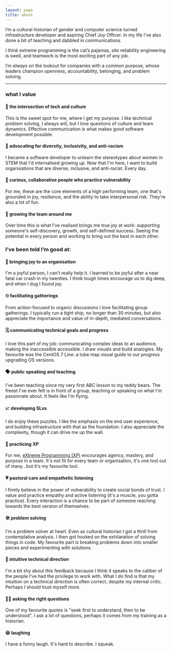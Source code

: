```yaml
---
layout: page
title: about
---
```


I’m a cultural historian of gender and computer science turned infrastructure developer and aspiring Chief Joy Officer. In my life I've also done a bit of teaching and dabbled in communications.

I think extreme programming is the cat’s pajamas, site reliability engineering is swell, and teamwork is the most exciting part of any job. 

I’m always on the lookout for companies with a common purpose, whose leaders champion openness, accountability, belonging, and problem solving.

__________________________________________

### what I value

#### 🔀 the intersection of tech and culture
This is the sweet spot for me, where I get my purpose. I like technical problem solving, I always will, but I love questions of culture and team dynamics. Effective communication is what makes good software development possible.

#### 🌈 advocating for diversity, inclusivity, and anti-racism
I became a software developer to unlearn the stereotypes about women in STEM that I'd internalised growing up. Now that I'm here, I want to build organisations that are diverse, inclusive, and anti-racist. Every day.

#### 👐 curious, collaborative people who practice vulnerability
For me, these are the core elements of a high performing team, one that's grounded in joy, resilience, and the ability to take interpersonal risk. They're also a lot of fun.

#### 🌱 growing the team around me
Over time this is what I've realised brings me true joy at work: supporting someone's self-discovery, growth, and self-defined success. Seeing the potential in every person and working to bring out the best in each other.

### I’ve been told I’m good at:

#### 💫 bringing joy to an organisation
I'm a joyful person, I can't really help it. I learned to be joyful after a near fatal car crash in my twenties. I think tough times encourage us to dig deep, and when I dug I found joy.

#### ⏲ facilitating gatherings 
From action-focused to organic discussions I love facilitating group gatherings. I typically run a tight ship, no longer than 30 minutes, but also appreciate the importance and value of in-depth, mediated conversations.

#### 🗓 communicating technical goals and progress
I love this part of my job: communicating complex ideas to an audience, making the inaccessible accessible. I draw visuals and build analogies. My favourite was the CentOS 7 Line: a tube map visual guide to our progress upgrading OS versions.
 
#### 🗣 public speaking and teaching
I've been teaching since my very first ABC lesson to my teddy bears. The freest I've ever felt is in front of a group, teaching or speaking on what I'm passionate about. It feels like I'm flying.

#### 📈 developing SLxs
I do enjoy these puzzles. I like the emphasis on the end user experience, and building infrastructure with that as the foundation. I also appreciate the complexity, though it can drive me up the wall. 

#### 👥 practicing XP
For me, [eXtreme Programming (XP)](https://en.wikipedia.org/wiki/Extreme_programming) encourages agency, mastery, and purpose in a team. It's not fit for every team or organisation, it's one tool out of many...but it's my favourite tool.

#### 💗 pastoral care and empathetic listening
I firmly believe in the power of vulnerability to create social bonds of trust. I value and practice empathy and active listening (it's a muscle, you gotta practice). Every interaction is a chance to be part of someone reaching towards the best version of themselves.

#### 🛠 problem solving
I'm a problem solver at heart. Even as cultural historian I got a thrill from contemplative analysis. I then got  hooked on the exhilaration of solving things in code. My favourite part is breaking problems down into smaller pieces and experimenting with solutions.

#### 🧭 intuitive technical direction
I'm a bit shy about this feedback because I think it speaks to the caliber of the people I've had the privilege to work with. What I _do_ find is that my intuition on a technical direction is often correct, despite my internal critic. Perhaps I should trust myself more.
 
#### 🙋‍♀️ ‍asking the right questions
One of my favourite quotes is "seek first to understand, then to be understood". I ask a lot of questions, perhaps it comes from my training as a historian.

#### 😆 laughing
I have a funny laugh. It's hard to describe. I squeak.